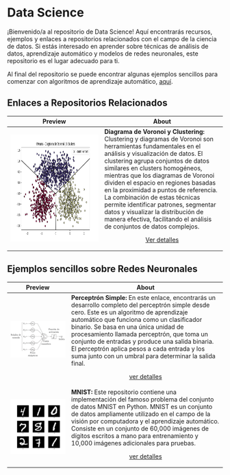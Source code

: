 # Data Science

¡Bienvenido/a al repositorio de Data Science! Aquí encontrarás recursos, ejemplos y enlaces a repositorios relacionados con el campo de la ciencia de datos. Si estás interesado en aprender sobre técnicas de análisis de datos, aprendizaje automático y modelos de redes neuronales, este repositorio es el lugar adecuado para ti.

Al final del repositorio se puede encontrar algunas ejemplos sencillos para comenzar con algoritmos de aprendizaje automático, [aquí](#id1).

## Enlaces a Repositorios Relacionados


| Preview | About |
|---------|-------|
| <p align="center">[<img width="3000" height="250" src="https://github.com/JavierAM01/Diagrama-de-Voronoi-y-Clustering/blob/main/images/p1_2.png">](https://github.com/JavierAM01/Diagrama-de-Voronoi-y-Clustering)</p> | **Diagrama de Voronoi y Clustering:** Clustering y diagramas de Voronoi son herramientas fundamentales en el análisis y visualización de datos. El clustering agrupa conjuntos de datos similares en clusters homogéneos, mientras que los diagramas de Voronoi dividen el espacio en regiones basadas en la proximidad a puntos de referencia. La combinación de estas técnicas permite identificar patrones, segmentar datos y visualizar la distribución de manera efectiva, facilitando el análisis de conjuntos de datos complejos. <br> <p align="center"><a href="https://github.com/JavierAM01/Diagrama-de-Voronoi-y-Clustering">Ver detalles</a></p> |


## Ejemplos sencillos sobre Redes Neuronales <a name=id1></a>


| Preview | About |
|---------|-------|
| <p align="center">[<img src="https://github.com/JavierAM01/Perceptron-Simple/blob/main/images/perceptronsimple.png" style="height: 250; width: 250;" />](https://github.com/JavierAM01/Perceptron-Simple)</p> | **Perceptrón Simple:** En este enlace, encontrarás un desarrollo completo del perceptrón simple desde cero. Este es un algoritmo de aprendizaje automático que funciona como un clasificador binario. Se basa en una única unidad de procesamiento llamada perceptrón, que toma un conjunto de entradas y produce una salida binaria. El perceptrón aplica pesos a cada entrada y los suma junto con un umbral para determinar la salida final. <p align="center"><a href="https://github.com/JavierAM01/Perceptron-Simple"> ver detalles </a> </p> |
| <p align="center">[<img src="https://github.com/JavierAM01/MNIST-NeuralNetworks/blob/main/images/numbers.png" style="height: 250; width: 250;" />](https://github.com/JavierAM01/MNIST-NeuralNetworks)</p> | **MNIST:** Este repositorio contiene una implementación del famoso problema del conjunto de datos MNIST en Python. MNIST es un conjunto de datos ampliamente utilizado en el campo de la visión por computadora y el aprendizaje automático. Consiste en un conjunto de 60,000 imágenes de dígitos escritos a mano para entrenamiento y 10,000 imágenes adicionales para pruebas. <p align="center"><a href="https://github.com/JavierAM01/MNIST-NeuralNetworks"> ver detalles </a> </p> |





